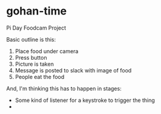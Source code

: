 # gohan-time
Pi Day Foodcam Project

Basic outline is this:

1. Place food under camera
2. Press button
3. Picture is taken
4. Message is posted to slack with image of food
5. People eat the food

And, I'm thinking this has to happen in stages:

- Some kind of listener for a keystroke to trigger the thing
- 
